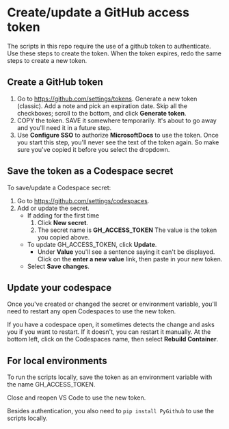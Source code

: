 # Create/update a GitHub access token

The scripts in this repo require the use of a github token to authenticate.  Use these steps to create the token.  When the token expires, redo the same steps to create a new token.

## Create a GitHub token

1. Go to https://github.com/settings/tokens.  Generate a new token (classic). Add a note and pick an expiration date.  Skip all the checkboxes; scroll to the bottom, and click **Generate token**.
1. COPY the token. SAVE it somewhere temporarily.  It's about to go away and you'll need it in a future step.
1. Use **Configure SSO** to authorize **MicrosoftDocs** to use the token.  Once you start this step, you'll never see the text of the token again. So make sure you've copied it before you select the dropdown.

## Save the token as a Codespace secret

To save/update a Codespace secret:

1. Go to https://github.com/settings/codespaces.
1. Add or update the secret.
    * If adding for the first time
        1. Click **New secret**.  
        1. The secret name is **GH_ACCESS_TOKEN**  The value is the token you copied above.
    * To update GH_ACCESS_TOKEN, click **Update**.  
        * Under **Value** you'll see a sentence saying it can't be displayed.  Click on the **enter a new value** link, then paste in your new token.
    * Select **Save changes**.

## Update your codespace

Once you've created or changed the secret or environment variable, you'll need to restart any open Codespaces to use the new token.

If you have a codespace open, it sometimes detects the change and asks you if you want to restart.  If it doesn't, you can restart it manually.  At the bottom left, click on the Codespaces name, then select **Rebuild Container**.

## For local environments

To run the scripts locally, save the token as an environment variable with the name GH_ACCESS_TOKEN.

Close and reopen VS Code to use the new token.

Besides authentication, you also need to `pip install PyGithub` to use the scripts locally.